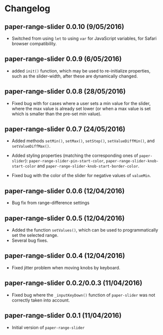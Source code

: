 # Changelog

## paper-range-slider 0.0.10 (9/05/2016)

- Switched from using `let` to using `var` for JavaScript variables, for Safari browser compatibility.

## paper-range-slider 0.0.9 (6/05/2016)

- added `init()` function, which may be used to re-initialize properties, such as the slider-width, after these are dynamically changed.

## paper-range-slider 0.0.8 (28/05/2016)

- Fixed bug with for cases where a user sets a min value for the slider, where the max value is already set lower (or when a max value is set which is smaller than the pre-set min value).

## paper-range-slider 0.0.7 (24/05/2016)

- Added methods `setMin()`, `setMax()`, `setStep()`, `setValueDiffMin()`, and `setValueDiffMax()`.

- Added styling properties (matching the corresponding ones of `paper-slider`): `paper-range-slider-pin-start-color`, `paper-range-slider-knob-start-color` and `paper-range-slider-knob-start-border-color`.

- Fixed bug with the color of the slider for negative values of `valueMin`.

## paper-range-slider 0.0.6 (12/04/2016)

- Bug fix from range-difference settings

## paper-range-slider 0.0.5 (12/04/2016)

- Added the function `setValues()`, which can be used to programmatically set the selected range.
- Several bug fixes.

## paper-range-slider 0.0.4 (12/04/2016)

- Fixed jitter problem when moving knobs by keyboard.

## paper-range-slider 0.0.2/0.0.3 (11/04/2016)

- Fixed bug where the `_inputKeyDown()` function of `paper-slider` was not correctly taken into account.

## paper-range-slider 0.0.1 (11/04/2016)

- Initial version of `paper-range-slider`

